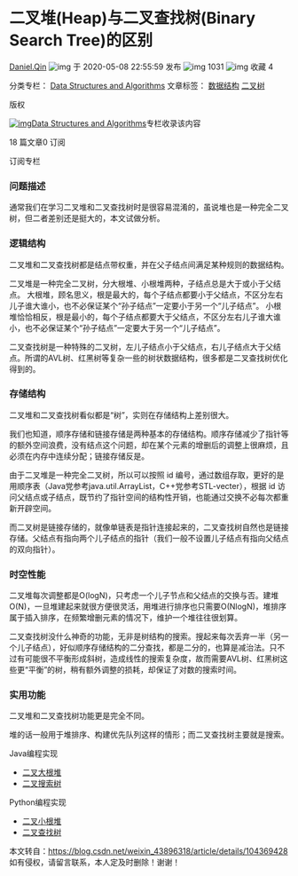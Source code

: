 # 二叉堆(Heap)与二叉查找树(Binary Search Tree)的区别



[Daniel.Qin](https://blog.csdn.net/YUBANGSHUANGYUER) ![img](https://csdnimg.cn/release/blogv2/dist/pc/img/newCurrentTime.png) 于 2020-05-08 22:55:59 发布 ![img](https://csdnimg.cn/release/blogv2/dist/pc/img/articleReadEyes.png) 1031 ![img](https://csdnimg.cn/release/blogv2/dist/pc/img/tobarCollect.png) 收藏 4

分类专栏： [Data Structures and Algorithms](https://blog.csdn.net/yubangshuangyuer/category_9667244.html) 文章标签： [数据结构](https://so.csdn.net/so/search/s.do?q=数据结构&t=blog&o=vip&s=&l=&f=&viparticle=) [二叉树](https://so.csdn.net/so/search/s.do?q=二叉树&t=blog&o=vip&s=&l=&f=&viparticle=)

版权

[![img](https://img-blog.csdnimg.cn/20200114204443399.jpg?x-oss-process=image/resize,m_fixed,h_224,w_224)Data Structures and Algorithms](https://blog.csdn.net/yubangshuangyuer/category_9667244.html)专栏收录该内容

18 篇文章0 订阅

订阅专栏

### 问题描述

通常我们在学习二叉堆和二叉查找树时是很容易混淆的，虽说堆也是一种完全二叉树，但二者差别还是挺大的，本文试做分析。

### 逻辑结构

二叉堆和二叉查找树都是结点带权重，并在父子结点间满足某种规则的数据结构。

二叉堆是一种完全二叉树，分大根堆、小根堆两种，子结点总是大于或小于父结点。
大根堆，顾名思义，根是最大的，每个子结点都要小于父结点，不区分左右儿子谁大谁小，也不必保证某个“孙子结点”一定要小于另一个“儿子结点”。
小根堆恰恰相反，根是最小的，每个子结点都要大于父结点，不区分左右儿子谁大谁小，也不必保证某个“孙子结点”一定要大于另一个“儿子结点”。

二叉查找树是一种特殊的二叉树，左儿子结点小于父结点，右儿子结点大于父结点。所谓的AVL树、红黑树等复杂一些的树状数据结构，很多都是二叉查找树优化得到的。

### 存储结构

二叉堆和二叉查找树看似都是“树”，实则在存储结构上差别很大。

我们也知道，顺序存储和链接存储是两种基本的存储结构。顺序存储减少了指针等的额外空间浪费，没有结点这个问题，却在某个元素的增删后的调整上很麻烦，且必须在内存中连续分配；链接存储反是。

由于二叉堆是一种完全二叉树，所以可以按照 id 编号，通过数组存取，更好的是用顺序表（Java党参考java.util.ArrayList，C++党参考STL-vecter），根据 id 访问父结点或子结点，既节约了指针空间的结构性开销，也能通过交换不必每次都重新开辟空间。

而二叉树是链接存储的，就像单链表是指针连接起来的，二叉查找树自然也是链接存储。父结点有指向两个儿子结点的指针（我们一般不设置儿子结点有指向父结点的双向指针）。

### 时空性能

二叉堆每次调整都是O(logN)，只考虑一个儿子节点和父结点的交换与否。建堆O(N)，一旦堆建起来就很方便很灵活，用堆进行排序也只需要O(NlogN)，堆排序属于插入排序，在频繁增删元素的情况下，维护一个堆往往很划算。

二叉查找树没什么神奇的功能，无非是树结构的搜索。搜起来每次丢弃一半（另一个儿子结点），好似顺序存储结构的二分查找，都是二分的，也算是减治法。只不过有可能很不平衡形成斜树，造成线性的搜索复杂度，故而需要AVL树、红黑树这些更“平衡”的树，稍有额外调整的损耗，却保证了对数的搜索时间。

### 实用功能

二叉堆和二叉查找树功能更是完全不同。

堆的话一般用于堆排序、构建优先队列这样的情形；而二叉查找树主要就是搜索。

Java编程实现

- [二叉大根堆](https://blog.csdn.net/weixin_43896318/article/details/101726560)
- [二叉搜索树](https://blog.csdn.net/weixin_43896318/article/details/102472549)

Python编程实现

- [二叉小根堆](https://blog.csdn.net/weixin_43896318/article/details/103052671)
- [二叉查找树](https://blog.csdn.net/weixin_43896318/article/details/102537536)

本文转自：<https://blog.csdn.net/weixin_43896318/article/details/104369428> 如有侵权，请留言联系，本人定及时删除！谢谢！